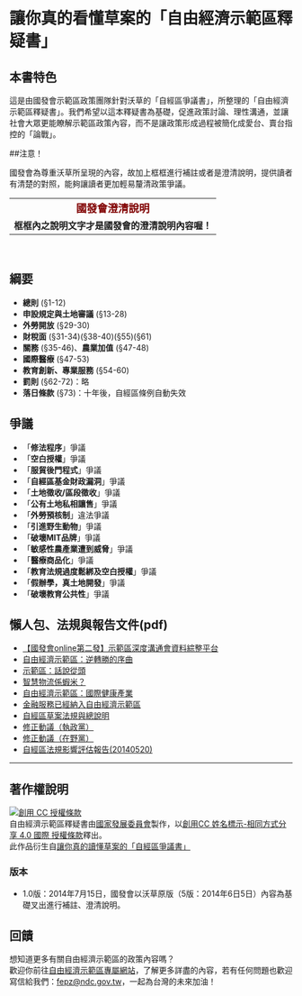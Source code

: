 # 讓你真的看懂草案的「自由經濟示範區釋疑書」

## 本書特色

這是由國發會示範區政策團隊針對沃草的「自經區爭議書」，所整理的「自由經濟示範區釋疑書」。我們希望以這本釋疑書為基礎，促進政策討論、理性溝通，並讓社會大眾更能瞭解示範區政策內容，而不是讓政策形成過程被簡化成愛台、賣台指控的「論戰」。

##注意！

國發會為尊重沃草所呈現的內容，故加上框框進行補註或者是澄清說明，提供讀者有清楚的對照，能夠讓讀者更加輕易釐清政策爭議。
<table border="0">
<tbody>
<tr>
<td style="text-align: center;"><strong><span style="color: #800000; font-family: 微軟正黑體;"><span style="font-size: 14pt;">國發會澄清說明</span></span></strong></td>
</tr>
<tr>
<td style="text-align: center;"><strong><span style="font-family: 微軟正黑體;">框框內之說明文字才是國發會的澄清說明內容喔！</span></strong></td>
</tr>
</tbody>
</table>
<p><strong>&nbsp;</strong></p>


## 綱要

* **總則** (§1-12)
* **申設規定與土地審議** (§13-28)
* **外勞開放** (§29-30)
* **財稅面** (§31-34)(§38-40)(§55)(§61)
* **關務** (§35-46)、**農業加值** (§47-48)
* **國際醫療** (§47-53)
* **教育創新、專業服務** (§54-60)
* **罰則** (§62-72)：略
* **落日條款** (§73)：十年後，自經區條例自動失效

## 爭議
* 「**修法程序**」爭議
* 「**空白授權**」爭議
* 「**服貿後門程式**」爭議
* 「**自經區基金財政漏洞**」爭議
* 「**土地徵收/區段徵收**」爭議
* 「**公有土地私相讓售**」爭議
* 「**外勞預核制**」違法爭議
* 「**引進野生動物**」爭議
* 「**破壞MIT品牌**」爭議
* 「**敏感性農產業遭到威脅**」爭議
* 「**醫療商品化**」爭議
* 「**教育法規過度鬆綁及空白授權**」爭議
* 「**假辦學，真土地開發**」爭議
* 「**破壞教育公共性**」爭議

## 懶人包、法規與報告文件(pdf)
* [【國發會online第二發】示範區深度溝通會資料綜整平台](http://hackfoldr.org/fepz2)
* [自由經濟示範區：逆轉勝的序曲](http://about.fepz.org.tw/)
* [示範區：話說從頭](http://www.slideshare.net/NDCFepz/part-2-35993451)
* [智慧物流係蝦米？](http://taiwan-ftz.com/public/Data/47416334571.pdf)
* [自由經濟示範區：國際健康產業](http://www.mohw.gov.tw/MOHW_Upload/doc/%E5%9C%8B%E9%9A%9B%E5%81%A5%E5%BA%B7%E7%94%A2%E6%A5%AD%E6%87%B6%E4%BA%BA%E5%8C%85-1030625_0045708001.pdf)
* [金融服務已經納入自由經濟示範區](http://www.fsc.gov.tw/ch/home.jsp?id=431&parentpath=0,2)
* [自經區草案法規與總說明](http://www.fepz.org.tw/dn.aspx?uid=34042)
* [修正動議（執政黨）](https://drive.google.com/file/d/0B6ZiS9f8Cm9qbzJwWmVJNW9pRDQ/edit?usp=sharing)
* [修正動議（在野黨）](https://drive.google.com/file/d/0B6ZiS9f8Cm9qWkQtMTFJR2dFejA/edit?usp=sharing)
* [自經區法規影響評估報告(20140520)](http://www.fepz.org.tw/Upload/News_FILE/1030520%E3%80%8C%E8%87%AA%E7%94%B1%E7%B6%93%E6%BF%9F%E7%A4%BA%E7%AF%84%E5%8D%80%E7%89%B9%E5%88%A5%E6%A2%9D%E4%BE%8B(%E8%8D%89%E6%A1%88)%E3%80%8D%E6%B3%95%E8%A6%8F%E5%BD%B1%E9%9F%BF%E8%A9%95%E4%BC%B0%E5%A0%B1%E5%91%8A.pdf)


---

## 著作權說明

<a rel="license" href="http://creativecommons.org/licenses/by-sa/4.0/"><img alt="創用 CC 授權條款" style="border-width:0" src="https://i.creativecommons.org/l/by-sa/4.0/88x31.png" /></a><br /><span xmlns:dct="http://purl.org/dc/terms/" href="http://purl.org/dc/dcmitype/Text" property="dct:title" rel="dct:type">自由經濟示範區釋疑書</span>由<a xmlns:cc="http://creativecommons.org/ns#" href="http://www.ndc.gov.tw" property="cc:attributionName" rel="cc:attributionURL">國家發展委員會</a>製作，以<a rel="license" href="http://creativecommons.org/licenses/by-sa/4.0/">創用CC 姓名標示-相同方式分享 4.0 國際 授權條款</a>釋出。<br />此作品衍生自<a xmlns:dct="http://purl.org/dc/terms/" href="https://www.gitbook.io/book/billy3321/taiwanfepzs" rel="dct:source">讓你真的讀懂草案的「自經區爭議書」</a>

### 版本

* 1.0版：2014年7月15日，國發會以沃草原版（5版：2014年6日5日）內容為基礎叉出進行補註、澄清說明。

## 回饋

想知道更多有關自由經濟示範區的政策內容嗎？<br/>
歡迎你前往[自由經濟示範區專屬網站](http://www.fepz.org.tw/)，了解更多詳盡的內容，若有任何問題也歡迎寫信給我們：fepz@ndc.gov.tw，一起為台灣的未來加油！
